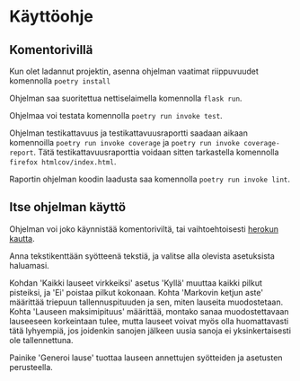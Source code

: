 # Käyttöohje

## Komentorivillä
Kun olet ladannut projektin, asenna ohjelman vaatimat riippuvuudet komennolla `poetry install`

Ohjelman saa suoritettua nettiselaimella komennolla `flask run`.

Ohjelmaa voi testata komennolla `poetry run invoke test`.

Ohjelman testikattavuus ja testikattavuusraportti saadaan aikaan komennoilla `poetry run invoke coverage` ja `poetry run invoke coverage-report`.
Tätä testikattavuusraporttia voidaan sitten tarkastella komennolla `firefox htmlcov/index.html`.

Raportin ohjelman koodin laadusta saa komennolla `poetry run invoke lint`.

## Itse ohjelman käyttö
Ohjelman voi joko käynnistää komentoriviltä, tai vaihtoehtoisesti [herokun kautta](https://lausegeneraattori.herokuapp.com/).

Anna tekstikenttään syötteenä tekstiä, ja valitse alla olevista asetuksista haluamasi. 

Kohdan 'Kaikki lauseet virkkeiksi' asetus 'Kyllä' muuttaa kaikki pilkut pisteiksi, ja 'Ei' poistaa pilkut kokonaan. Kohta 'Markovin ketjun aste' määrittää triepuun tallennuspituuden ja sen, miten lauseita muodostetaan. Kohta 'Lauseen maksimipituus' määrittää, montako sanaa muodostettavaan lauseeseen korkeintaan tulee, mutta lauseet voivat myös olla huomattavasti tätä lyhyempiä, jos joidenkin sanojen jälkeen uusia sanoja ei yksinkertaisesti ole tallennettuna. 

Painike 'Generoi lause' tuottaa lauseen annettujen syötteiden ja asetusten perusteella.
